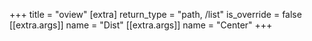 +++
title = "oview"
[extra]
return_type = "path, /list"
is_override = false
[[extra.args]]
name = "Dist"
[[extra.args]]
name = "Center"
+++
